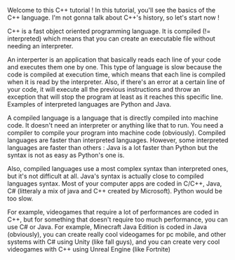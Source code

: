 Welcome to this C++ tutorial !
In this tutorial, you'll see the basics of the C++ language.
I'm not gonna talk about C++'s history, so let's start now !

C++ is a fast object oriented programming language. It is compiled (!= interpreted) which means that you can create an executable file without needing an interpreter.

An interperter is an application that basically reads each line of your code and executes them one by one.
This type of language is slow because the code is compiled at execution time, which means that each line is compiled when it is read by the interpreter.
Also, if there's an error at a certain line of your code, it will execute all the previous instructions and throw an exception that will stop the program at least as it reaches this specific line.
Examples of interpreted languages are Python and Java.

A compiled language is a language that is directly compiled into machine code. It doesn't need an interpreter or anything like that to run.
You need a compiler to compile your program into machine code (obviously).
Compiled languages are faster than interpreted languages. However, some interpreted languages are faster than others : Java is a lot faster than Python but the syntax is not as easy as Python's one is.

Also, compiled languages use a most complex syntax than interpreted ones, but it's not difficult at all. Java's syntax is actually close to compiled languages syntax.
Most of your computer apps are coded in C/C++, Java, C# (litteraly a mix of java and C++ created by Microsoft). Python would be too slow.

For example, videogames that require a lot of performances are coded in C++, but for something that doesn't require too much performance, you can use C# or Java.
For example, Minecraft Java Edition is coded in Java (obviously), you can create really cool videogames for pc mobile, and other systems with C# using Unity (like fall guys), and you can create very cool videogames with C++ using Unreal Engine (like Fortnite)
